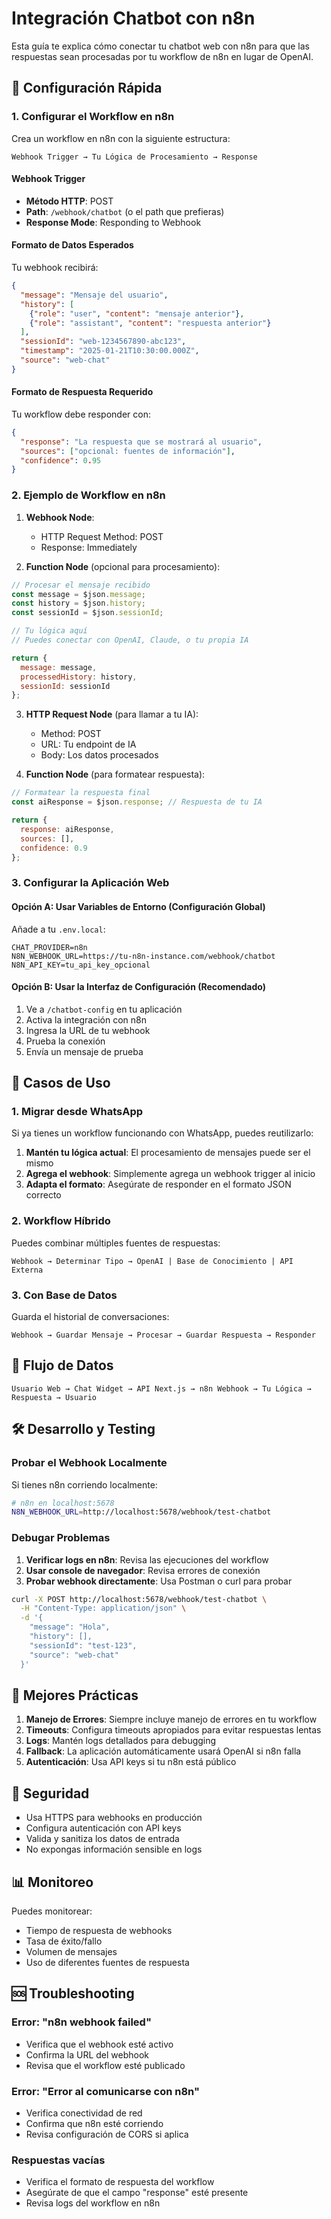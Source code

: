 # Integración Chatbot con n8n

Esta guía te explica cómo conectar tu chatbot web con n8n para que las respuestas sean procesadas por tu workflow de n8n en lugar de OpenAI.

## 🔧 Configuración Rápida

### 1. Configurar el Workflow en n8n

Crea un workflow en n8n con la siguiente estructura:

```
Webhook Trigger → Tu Lógica de Procesamiento → Response
```

#### Webhook Trigger
- **Método HTTP**: POST
- **Path**: `/webhook/chatbot` (o el path que prefieras)
- **Response Mode**: Responding to Webhook

#### Formato de Datos Esperados

Tu webhook recibirá:
```json
{
  "message": "Mensaje del usuario",
  "history": [
    {"role": "user", "content": "mensaje anterior"},
    {"role": "assistant", "content": "respuesta anterior"}
  ],
  "sessionId": "web-1234567890-abc123",
  "timestamp": "2025-01-21T10:30:00.000Z",
  "source": "web-chat"
}
```

#### Formato de Respuesta Requerido

Tu workflow debe responder con:
```json
{
  "response": "La respuesta que se mostrará al usuario",
  "sources": ["opcional: fuentes de información"],
  "confidence": 0.95
}
```

### 2. Ejemplo de Workflow en n8n

1. **Webhook Node**:
   - HTTP Request Method: POST
   - Response: Immediately

2. **Function Node** (opcional para procesamiento):
```javascript
// Procesar el mensaje recibido
const message = $json.message;
const history = $json.history;
const sessionId = $json.sessionId;

// Tu lógica aquí
// Puedes conectar con OpenAI, Claude, o tu propia IA

return {
  message: message,
  processedHistory: history,
  sessionId: sessionId
};
```

3. **HTTP Request Node** (para llamar a tu IA):
   - Method: POST
   - URL: Tu endpoint de IA
   - Body: Los datos procesados

4. **Function Node** (para formatear respuesta):
```javascript
// Formatear la respuesta final
const aiResponse = $json.response; // Respuesta de tu IA

return {
  response: aiResponse,
  sources: [],
  confidence: 0.9
};
```

### 3. Configurar la Aplicación Web

#### Opción A: Usar Variables de Entorno (Configuración Global)

Añade a tu `.env.local`:
```env
CHAT_PROVIDER=n8n
N8N_WEBHOOK_URL=https://tu-n8n-instance.com/webhook/chatbot
N8N_API_KEY=tu_api_key_opcional
```

#### Opción B: Usar la Interfaz de Configuración (Recomendado)

1. Ve a `/chatbot-config` en tu aplicación
2. Activa la integración con n8n
3. Ingresa la URL de tu webhook
4. Prueba la conexión
5. Envía un mensaje de prueba

## 🚀 Casos de Uso

### 1. Migrar desde WhatsApp
Si ya tienes un workflow funcionando con WhatsApp, puedes reutilizarlo:

1. **Mantén tu lógica actual**: El procesamiento de mensajes puede ser el mismo
2. **Agrega el webhook**: Simplemente agrega un webhook trigger al inicio
3. **Adapta el formato**: Asegúrate de responder en el formato JSON correcto

### 2. Workflow Híbrido
Puedes combinar múltiples fuentes de respuestas:

```
Webhook → Determinar Tipo → OpenAI | Base de Conocimiento | API Externa
```

### 3. Con Base de Datos
Guarda el historial de conversaciones:

```
Webhook → Guardar Mensaje → Procesar → Guardar Respuesta → Responder
```

## 🔄 Flujo de Datos

```
Usuario Web → Chat Widget → API Next.js → n8n Webhook → Tu Lógica → Respuesta → Usuario
```

## 🛠️ Desarrollo y Testing

### Probar el Webhook Localmente

Si tienes n8n corriendo localmente:
```bash
# n8n en localhost:5678
N8N_WEBHOOK_URL=http://localhost:5678/webhook/test-chatbot
```

### Debugar Problemas

1. **Verificar logs en n8n**: Revisa las ejecuciones del workflow
2. **Usar console de navegador**: Revisa errores de conexión
3. **Probar webhook directamente**: Usa Postman o curl para probar

```bash
curl -X POST http://localhost:5678/webhook/test-chatbot \
  -H "Content-Type: application/json" \
  -d '{
    "message": "Hola",
    "history": [],
    "sessionId": "test-123",
    "source": "web-chat"
  }'
```

## 📝 Mejores Prácticas

1. **Manejo de Errores**: Siempre incluye manejo de errores en tu workflow
2. **Timeouts**: Configura timeouts apropiados para evitar respuestas lentas
3. **Logs**: Mantén logs detallados para debugging
4. **Fallback**: La aplicación automáticamente usará OpenAI si n8n falla
5. **Autenticación**: Usa API keys si tu n8n está público

## 🔐 Seguridad

- Usa HTTPS para webhooks en producción
- Configura autenticación con API keys
- Valida y sanitiza los datos de entrada
- No expongas información sensible en logs

## 📊 Monitoreo

Puedes monitorear:
- Tiempo de respuesta de webhooks
- Tasa de éxito/fallo
- Volumen de mensajes
- Uso de diferentes fuentes de respuesta

## 🆘 Troubleshooting

### Error: "n8n webhook failed"
- Verifica que el webhook esté activo
- Confirma la URL del webhook
- Revisa que el workflow esté publicado

### Error: "Error al comunicarse con n8n"
- Verifica conectividad de red
- Confirma que n8n esté corriendo
- Revisa configuración de CORS si aplica

### Respuestas vacías
- Verifica el formato de respuesta del workflow
- Asegúrate de que el campo "response" esté presente
- Revisa logs del workflow en n8n
